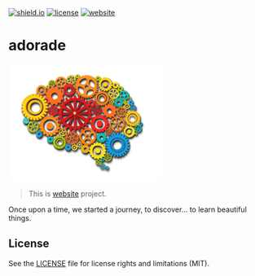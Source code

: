 [![shield.io](https://img.shields.io/badge/shields-io-green.svg?longCache=true&style=for-the-badge)](https://shields.io)
[![license](https://img.shields.io/github/license/adorade/adorade.svg?longCache=true&style=for-the-badge)](https://mit-license.org)
[![website](https://img.shields.io/website-up-down-green-red/https/adorade.ro.svg?label=website&longCache=true&style=for-the-badge)](https://adorade.ro)

# adorade

![Adorade Logo](images/logo-adorade.png)

> This is [website](https://adorade.ro/) project.

Once upon a time, we started a journey, to discover... to learn beautiful things.

## License

See the [LICENSE](LICENSE) file for license rights and limitations (MIT).
